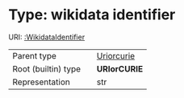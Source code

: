 
# Type: wikidata identifier




URI: [:WikidataIdentifier](https://w3id.org/bridge2ai/standards-schema/WikidataIdentifier)

|  |  |  |
| --- | --- | --- |
| Parent type | | [Uriorcurie](types/Uriorcurie.md) |
| Root (builtin) type | | **URIorCURIE** |
| Representation | | str |

